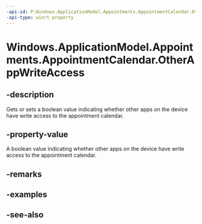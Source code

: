```yaml
---
-api-id: P:Windows.ApplicationModel.Appointments.AppointmentCalendar.OtherAppWriteAccess
-api-type: winrt property
---
```


<!-- Property syntax
public Windows.ApplicationModel.Appointments.AppointmentCalendarOtherAppWriteAccess OtherAppWriteAccess { get;  set; }
-->

# Windows.ApplicationModel.Appointments.AppointmentCalendar.OtherAppWriteAccess

## -description
Gets or sets a boolean value indicating whether other apps on the device have write access to the appointment calendar.

## -property-value
A boolean value indicating whether other apps on the device have write access to the appointment calendar.

## -remarks

## -examples

## -see-also

